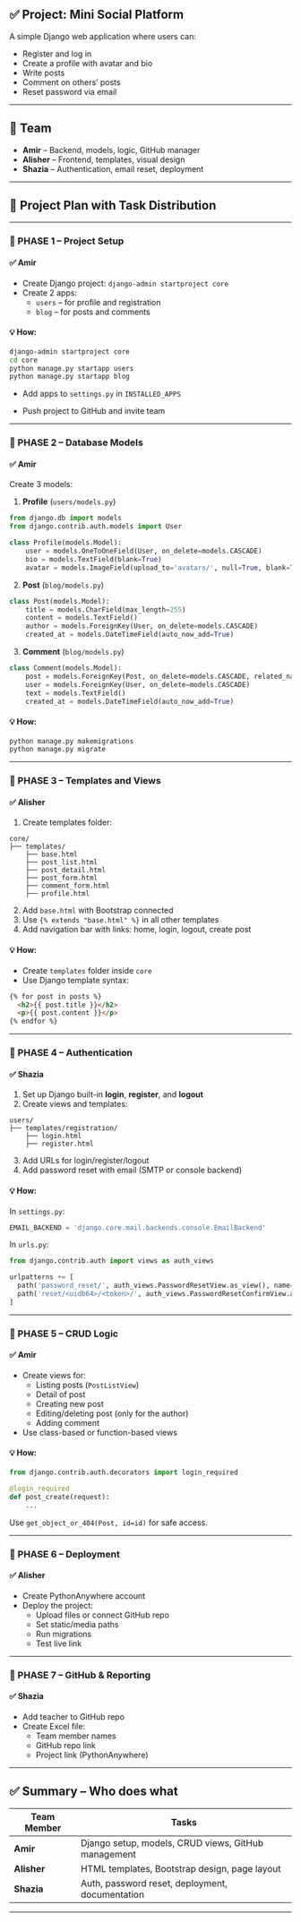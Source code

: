 ## ✅ **Project: Mini Social Platform**

A simple Django web application where users can:
- Register and log in
- Create a profile with avatar and bio
- Write posts
- Comment on others’ posts
- Reset password via email

---

## 👥 **Team**
- **Amir** – Backend, models, logic, GitHub manager  
- **Alisher** – Frontend, templates, visual design  
- **Shazia** – Authentication, email reset, deployment  

---

## 📆 Project Plan with Task Distribution

---

### 🔹 PHASE 1 – Project Setup

#### ✅ Amir
- Create Django project: `django-admin startproject core`
- Create 2 apps:  
  - `users` – for profile and registration  
  - `blog` – for posts and comments

#### 💡 How:
```bash
django-admin startproject core
cd core
python manage.py startapp users
python manage.py startapp blog
```

- Add apps to `settings.py` in `INSTALLED_APPS`

- Push project to GitHub and invite team

---

### 🔹 PHASE 2 – Database Models

#### ✅ Amir
Create 3 models:

1. **Profile** (`users/models.py`)
```python
from django.db import models
from django.contrib.auth.models import User

class Profile(models.Model):
    user = models.OneToOneField(User, on_delete=models.CASCADE)
    bio = models.TextField(blank=True)
    avatar = models.ImageField(upload_to='avatars/', null=True, blank=True)
```

2. **Post** (`blog/models.py`)
```python
class Post(models.Model):
    title = models.CharField(max_length=255)
    content = models.TextField()
    author = models.ForeignKey(User, on_delete=models.CASCADE)
    created_at = models.DateTimeField(auto_now_add=True)
```

3. **Comment** (`blog/models.py`)
```python
class Comment(models.Model):
    post = models.ForeignKey(Post, on_delete=models.CASCADE, related_name='comments')
    user = models.ForeignKey(User, on_delete=models.CASCADE)
    text = models.TextField()
    created_at = models.DateTimeField(auto_now_add=True)
```

#### 💡 How:
```bash
python manage.py makemigrations
python manage.py migrate
```

---

### 🔹 PHASE 3 – Templates and Views

#### ✅ Alisher

1. Create templates folder:
```
core/
├── templates/
    ├── base.html
    ├── post_list.html
    ├── post_detail.html
    ├── post_form.html
    ├── comment_form.html
    ├── profile.html
```

2. Add `base.html` with Bootstrap connected  
3. Use `{% extends "base.html" %}` in all other templates  
4. Add navigation bar with links: home, login, logout, create post  

#### 💡 How:
- Create `templates` folder inside `core`
- Use Django template syntax:
```html
{% for post in posts %}
  <h2>{{ post.title }}</h2>
  <p>{{ post.content }}</p>
{% endfor %}
```

---

### 🔹 PHASE 4 – Authentication

#### ✅ Shazia

1. Set up Django built-in **login**, **register**, and **logout**
2. Create views and templates:
```
users/
├── templates/registration/
    ├── login.html
    ├── register.html
```

3. Add URLs for login/register/logout
4. Add password reset with email (SMTP or console backend)

#### 💡 How:
In `settings.py`:
```python
EMAIL_BACKEND = 'django.core.mail.backends.console.EmailBackend'
```

In `urls.py`:
```python
from django.contrib.auth import views as auth_views

urlpatterns += [
  path('password_reset/', auth_views.PasswordResetView.as_view(), name='password_reset'),
  path('reset/<uidb64>/<token>/', auth_views.PasswordResetConfirmView.as_view(), name='password_reset_confirm'),
]
```

---

### 🔹 PHASE 5 – CRUD Logic

#### ✅ Amir

- Create views for:
  - Listing posts (`PostListView`)
  - Detail of post
  - Creating new post
  - Editing/deleting post (only for the author)
  - Adding comment
- Use class-based or function-based views

#### 💡 How:
```python
from django.contrib.auth.decorators import login_required

@login_required
def post_create(request):
    ...
```

Use `get_object_or_404(Post, id=id)` for safe access.

---

### 🔹 PHASE 6 – Deployment

#### ✅ Alisher

- Create PythonAnywhere account
- Deploy the project:
  - Upload files or connect GitHub repo
  - Set static/media paths
  - Run migrations
  - Test live link

---

### 🔹 PHASE 7 – GitHub & Reporting

#### ✅ Shazia

- Add teacher to GitHub repo
- Create Excel file:
  - Team member names
  - GitHub repo link
  - Project link (PythonAnywhere)

---

## ✅ Summary – Who does what

| Team Member | Tasks |
|-------------|-------|
| **Amir** | Django setup, models, CRUD views, GitHub management |
| **Alisher** | HTML templates, Bootstrap design, page layout |
| **Shazia** | Auth, password reset, deployment, documentation |

---
